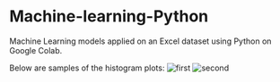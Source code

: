 # Machine-learning-Python
Machine Learning models applied on an Excel dataset using Python on Google Colab.

Below are samples of the histogram plots:
![first](https://github.com/chibbk/Machine-learning-Python/assets/158145884/5275651f-633a-4797-87e4-682220f27d2b)
![second](https://github.com/chibbk/Machine-learning-Python/assets/158145884/edf32eac-91a1-4453-9bff-97108dddab27)
